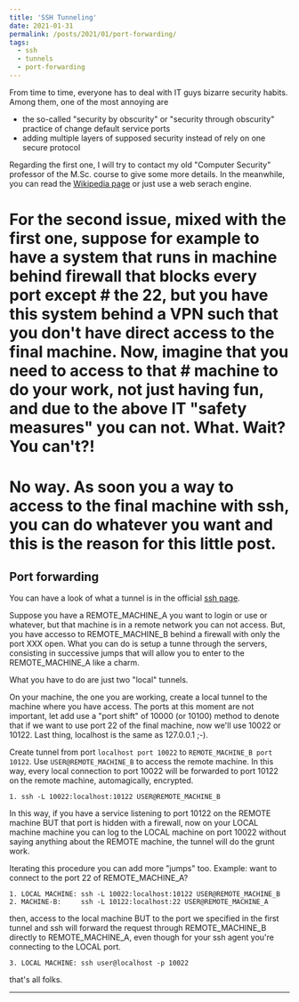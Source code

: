 ```yaml
---
title: 'SSH Tunneling'
date: 2021-01-31
permalink: /posts/2021/01/port-forwarding/
tags:
  - ssh
  - tunnels
  - port-forwarding
---
```


From time to time, everyone has to deal with IT guys bizarre security habits. Among them, one of the most annoying are

* the so-called "security by obscurity" or "security through obscurity" practice of change default service ports
* adding multiple layers of supposed security instead of rely on one secure protocol

Regarding the first one, I will try to contact my old "Computer Security" professor of the M.Sc. course to give some more details. In the meanwhile, you can read the [Wikipedia page](https://en.wikipedia.org/wiki/Security_through_obscurity) or just use a web serach engine.

# For the second issue, mixed with the first one, suppose for example to have a system that runs in machine behind firewall that blocks every port except # the 22, but you have this system behind a VPN such that you don't have direct access to the final machine. Now, imagine that you need to access to that # machine to do your work, not just having fun, and due to the above IT "safety measures" you can not. What. Wait? You can't?! 
# 
# No way. As soon you a way to access to the final machine with ssh, you can do whatever you want and this is the reason for this little post. 

Port forwarding
---

You can have a look of what a tunnel is in the official [ssh page](https://www.ssh.com/ssh/tunneling). 

Suppose you have a REMOTE_MACHINE_A you want to login or use or whatever, but that machine is in a remote network you can not access. But, you have accesso to REMOTE_MACHINE_B behind a firewall with only the port XXX open. What you can do is setup a tunne through the servers, consisting in successive jumps that will allow you to enter to the REMOTE_MACHINE_A like a charm.

What you have to do are just two "local" tunnels. 

On your machine, the one you are working, create a local tunnel to the machine where you have access. The ports at this moment are not important, let add use a "port shift" of 10000 (or 10100) method to denote that if we want to use port 22 of the final machine, now we'll use 10022 or 10122.
Last thing, localhost is the same as 127.0.0.1 ;-). 

Create tunnel from port ``localhost port 10022`` to ``REMOTE_MACHINE_B port 10122``. Use ``USER@REMOTE_MACHINE_B`` to access the remote machine. In this way, every local connection to port 10022 will be forwarded to port 10122 on the remote machine, automagically, encrypted. 
```
1. ssh -L 10022:localhost:10122 USER@REMOTE_MACHINE_B
```

In this way, if you have a service listening to port 10122 on the REMOTE machine BUT that port is hidden with a firewall, now on your LOCAL machine machine you can log to the LOCAL machine on port 10022 without saying anything about the REMOTE machine, the tunnel will do the grunt work.

Iterating this procedure you can add more "jumps" too. Example: want to connect to the port 22 of REMOTE_MACHINE_A?
```
1. LOCAL MACHINE: ssh -L 10022:localhost:10122 USER@REMOTE_MACHINE_B
2. MACHINE-B:     ssh -L 10122:localhost:22 USER@REMOTE_MACHINE_A
```

then, access to the local machine BUT to the port we specified in the first tunnel and ssh will forward the request through REMOTE_MACHINE_B directly to REMOTE_MACHINE_A, even though for your ssh agent you're connecting to the LOCAL port. 
```
3. LOCAL MACHINE: ssh user@localhost -p 10022
```

that's all folks.





------